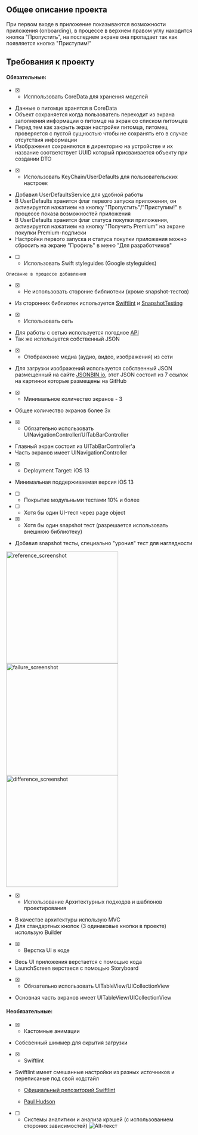 ## Общее описание проекта
При первом входе в приложение показываются возможности приложения (onboarding), в процессе в верхнем правом углу находится кнопка "Пропустить", на последнем экране она пропадает так как появляется кнопка "Приступим!"

## Требования к проекту
#### Обязательные:
- [X] - Исппользовать CoreData для хранения моделей
* Данные о питомце хранятся в CoreData
* Объект сохраняется когда пользователь переходит из экрана заполнения информации о питомце на экран со списком питомцев
* Перед тем как закрыть экран настройки питомца, питомец проверяется с пустой сущностью чтобы не сохранять его в случае отсутствия информации
* Изображения сохраняются в директорию на устройстве и их название соответствует UUID который присваивается объекту при создании DTO

- [X] - Использовать KeyChain/UserDefaults для пользовательских настроек
* Добавил UserDefaultsService для удобной работы
* В UserDefaults хранится флаг первого запуска приложения, он активируется нажатием на кнопку "Пропустить"/"Приступим!" в процессе показа возможностей приложения
* В UserDefaults хранится флаг статуса покупки приложения, активируется нажатием на кнопку "Получить Premium" на экране покупки Premium-подписки
* Настройки первого запуска и статуса покупки приложения можно сбросить на экране "Профиль" в меню "Для разработчиков"

- [ ] - Использовать Swift styleguides (Google styleguides)
```
Описание в процессе добавления
```

- [X] - Не использовать стороние библиотеки (кроме snapshot-тестов)
* Из сторонних библиотек используется [Swiftlint](https://github.com/realm/SwiftLint) и [SnapshotTesting](https://github.com/pointfreeco/swift-snapshot-testing)

- [X] - Использовать сеть
* Для работы с сетью используется погодное [API](https://openweathermap.org/api)
* Так же используется собственный JSON

- [X] - Отображение медиа (аудио, видео, изображения) из сети
* Для загрузки изображений используется собственный JSON размещенный на сайте [JSONBIN.io](https://jsonbin.io/), этот JSON состоит из 7 ссылок на картинки которые размещены на GitHub

- [X] - Минимальное количество экранов - 3
* Общее количество экранов более 3х

- [X] - Обязательно использовать UINavigationController/UITabBarController
* Главный экран состоит из UITabBarController'а
* Часть экранов имеет UINavigationController

- [X] - Deployment Target: iOS 13
* Минимальная поддерживаемая версия iOS 13

- [ ] - Покрытие модульными тестами 10% и более


- [ ] - Хотя бы один UI-тест через page object


- [X] - Хотя бы один snapshot тест (разрешается использовать внешнюю библиотеку)
* Добавил snapshot тесты, специально "уронил" тест для наглядности

<img width="300" alt="reference_screenshot" src="https://user-images.githubusercontent.com/62261655/133247591-af5ebea5-1ea2-4b6e-a211-5339cd1f0325.png"><img width="300" alt="failure_screenshot" src="https://user-images.githubusercontent.com/62261655/133247644-ae5ae734-7e4b-4ce9-b874-bf1d2b7b8791.png"><img width="300" alt="difference_screenshot" src="https://user-images.githubusercontent.com/62261655/133247692-c3e51f30-7cbf-4f03-80e0-e99376430b26.png">

- [X] - Использование Архитектурных подходов и шаблонов проектирования
* В качестве архитектуры использую MVC
* Для стандартных кнопок (3 одинаковые кнопки в проекте) использую Builder

- [X] - Верстка UI в коде
* Весь UI приложения верстается с помощью кода
* LaunchScreen верстаеся с помощью Storyboard


- [X] - Обязательно использовать UITableView/UICollectionView
* Основная часть экранов имеет UITableView/UICollectionView


#### Необязательные:
- [X] - Кастомные анимации
* Собсвенный шиммер для скрытия загрузки

- [X] - Swiftlint
* Swiftlint имеет смешанные настройки из разных источников и переписаные под свой кодстайл

    * [Официальный репозиторий Swiftlint](https://github.com/realm/SwiftLint/)

    * [Paul Hudson](https://github.com/twostraws/Unwrap)

- [ ] - Системы аналитики и анализа крэшей (с использованием стороних зависимостей)
![Alt-текст](https://upload.wikimedia.org/wikipedia/commons/9/9b/Sberbank_Logo_2020.svg "Сбербанк")
